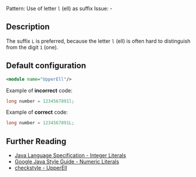 Pattern: Use of letter `l` (ell) as suffix
Issue: -

## Description

The suffix `L` is preferred, because the letter `l` (ell) is often hard to distinguish from the digit `1` (one).

## Default configuration

```xml
<module name="UpperEll"/>
```

Example of **incorrect** code:

```java
long number = 1234567891l;
```

Example of **correct** code:

```java
long number = 1234567891L;
```

## Further Reading

* [Java Language Specification - Integer Literals](http://docs.oracle.com/javase/specs/jls/se8/html/jls-3.html#jls-3.10.1)
* [Google Java Style Guide - Numeric Literals](https://google.github.io/styleguide/javaguide.html#s4.8.8-numeric-literals)
* [checkstyle - UpperEll](http://checkstyle.sourceforge.net/config_misc.html#UpperEll)
